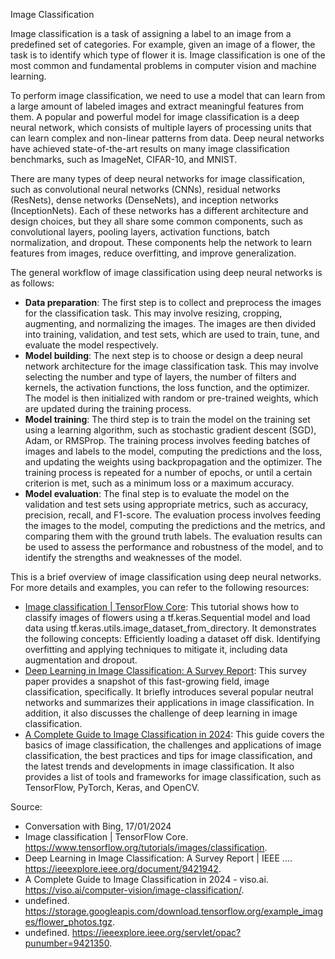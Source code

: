 Image Classification


Image classification is a task of assigning a label to an image from a predefined set of categories. For example, given an image of a flower, the task is to identify which type of flower it is. Image classification is one of the most common and fundamental problems in computer vision and machine learning.

To perform image classification, we need to use a model that can learn from a large amount of labeled images and extract meaningful features from them. A popular and powerful model for image classification is a deep neural network, which consists of multiple layers of processing units that can learn complex and non-linear patterns from data. Deep neural networks have achieved state-of-the-art results on many image classification benchmarks, such as ImageNet, CIFAR-10, and MNIST.

There are many types of deep neural networks for image classification, such as convolutional neural networks (CNNs), residual networks (ResNets), dense networks (DenseNets), and inception networks (InceptionNets). Each of these networks has a different architecture and design choices, but they all share some common components, such as convolutional layers, pooling layers, activation functions, batch normalization, and dropout. These components help the network to learn features from images, reduce overfitting, and improve generalization.

The general workflow of image classification using deep neural networks is as follows:

- **Data preparation**: The first step is to collect and preprocess the images for the classification task. This may involve resizing, cropping, augmenting, and normalizing the images. The images are then divided into training, validation, and test sets, which are used to train, tune, and evaluate the model respectively.
- **Model building**: The next step is to choose or design a deep neural network architecture for the image classification task. This may involve selecting the number and type of layers, the number of filters and kernels, the activation functions, the loss function, and the optimizer. The model is then initialized with random or pre-trained weights, which are updated during the training process.
- **Model training**: The third step is to train the model on the training set using a learning algorithm, such as stochastic gradient descent (SGD), Adam, or RMSProp. The training process involves feeding batches of images and labels to the model, computing the predictions and the loss, and updating the weights using backpropagation and the optimizer. The training process is repeated for a number of epochs, or until a certain criterion is met, such as a minimum loss or a maximum accuracy.
- **Model evaluation**: The final step is to evaluate the model on the validation and test sets using appropriate metrics, such as accuracy, precision, recall, and F1-score. The evaluation process involves feeding the images to the model, computing the predictions and the metrics, and comparing them with the ground truth labels. The evaluation results can be used to assess the performance and robustness of the model, and to identify the strengths and weaknesses of the model.

This is a brief overview of image classification using deep neural networks. For more details and examples, you can refer to the following resources:

- [Image classification | TensorFlow Core](^1^): This tutorial shows how to classify images of flowers using a tf.keras.Sequential model and load data using tf.keras.utils.image_dataset_from_directory. It demonstrates the following concepts: Efficiently loading a dataset off disk. Identifying overfitting and applying techniques to mitigate it, including data augmentation and dropout.
- [Deep Learning in Image Classification: A Survey Report](^2^): This survey paper provides a snapshot of this fast-growing field, image classification, specifically. It briefly introduces several popular neutral networks and summarizes their applications in image classification. In addition, it also discusses the challenge of deep learning in image classification.
- [A Complete Guide to Image Classification in 2024](^3^): This guide covers the basics of image classification, the challenges and applications of image classification, the best practices and tips for image classification, and the latest trends and developments in image classification. It also provides a list of tools and frameworks for image classification, such as TensorFlow, PyTorch, Keras, and OpenCV.

Source: 
- Conversation with Bing, 17/01/2024
- Image classification | TensorFlow Core. https://www.tensorflow.org/tutorials/images/classification.
- Deep Learning in Image Classification: A Survey Report | IEEE .... https://ieeexplore.ieee.org/document/9421942.
- A Complete Guide to Image Classification in 2024 - viso.ai. https://viso.ai/computer-vision/image-classification/.
- undefined. https://storage.googleapis.com/download.tensorflow.org/example_images/flower_photos.tgz.
- undefined. https://ieeexplore.ieee.org/servlet/opac?punumber=9421350.
